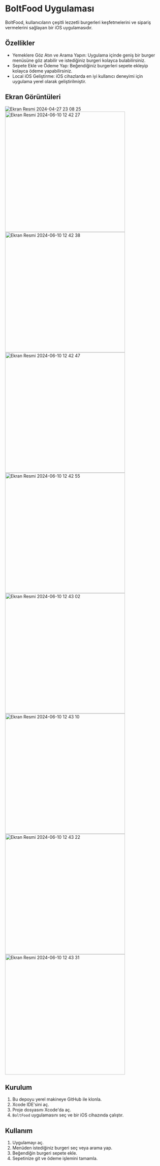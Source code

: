 

# BoltFood Uygulaması

BoltFood, kullanıcıların çeşitli lezzetli burgerleri keşfetmelerini ve sipariş vermelerini sağlayan bir iOS uygulamasıdır.

## Özellikler

- Yemeklere Göz Atın ve Arama Yapın: Uygulama içinde geniş bir burger menüsüne göz atabilir ve istediğiniz burgeri kolayca bulabilirsiniz.
- Sepete Ekle ve Ödeme Yap: Beğendiğiniz burgerleri sepete ekleyip kolayca ödeme yapabilirsiniz.
- Local iOS Geliştirme: iOS cihazlarda en iyi kullanıcı deneyimi için uygulama yerel olarak geliştirilmiştir.

## Ekran Görüntüleri

![Ekran Resmi 2024-04-27 23 08 25](https://github.com/hmzaont/Restoran_Uygulamasi/assets/91814564/166c4baa-93ba-4119-b554-03d9ae6f9355)
<img width="389" alt="Ekran Resmi 2024-06-10 12 42 27" src="https://github.com/hmzaont/Restoran_Uygulamasi/assets/91814564/e7060883-6f2e-48dc-9e55-c5e0c51b90f8">
<img width="389" alt="Ekran Resmi 2024-06-10 12 42 38" src="https://github.com/hmzaont/Restoran_Uygulamasi/assets/91814564/05df40ad-1942-4d10-a9d9-b7d6a23bed06">
<img width="389" alt="Ekran Resmi 2024-06-10 12 42 47" src="https://github.com/hmzaont/Restoran_Uygulamasi/assets/91814564/6b48ad4d-856c-440d-b0cf-b8e7d20fbaca">
<img width="389" alt="Ekran Resmi 2024-06-10 12 42 55" src="https://github.com/hmzaont/Restoran_Uygulamasi/assets/91814564/c47b5db1-1f7d-429e-8360-b759f005d192">
<img width="389" alt="Ekran Resmi 2024-06-10 12 43 02" src="https://github.com/hmzaont/Restoran_Uygulamasi/assets/91814564/12515081-8e2e-4198-b000-a6f47f85dc18">
<img width="389" alt="Ekran Resmi 2024-06-10 12 43 10" src="https://github.com/hmzaont/Restoran_Uygulamasi/assets/91814564/661e125b-e245-4859-95b6-e70b5696de7a">
<img width="389" alt="Ekran Resmi 2024-06-10 12 43 22" src="https://github.com/hmzaont/Restoran_Uygulamasi/assets/91814564/47dd92ea-d093-4bdb-95b4-65fd529cd8a5">
<img width="389" alt="Ekran Resmi 2024-06-10 12 43 31" src="https://github.com/hmzaont/Restoran_Uygulamasi/assets/91814564/9a1479ac-463b-4fea-a7fe-9e3a043bd8a4">




## Kurulum

1. Bu depoyu yerel makineye GitHub ile klonla.
2. Xcode IDE'sini aç.
3. Proje dosyasını Xcode'da aç.
4. `BoltFood` uygulamasını seç ve bir iOS cihazında çalıştır.

## Kullanım

1. Uygulamayı aç.
2. Menüden istediğiniz burgeri seç veya arama yap.
3. Beğendiğin burgeri sepete ekle.
4. Sepetinize git ve ödeme işlemini tamamla.
